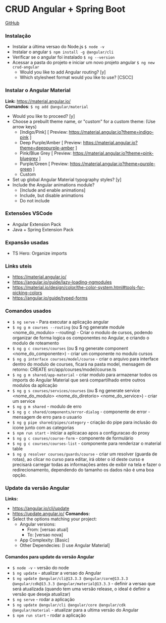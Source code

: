 # CRUD Angular + Spring Boot
<a href="https://github.com/loiane/curso-angular">GitHub</a>


### Instalação
- Instalar a última versao do Node.js ``$ node -v``
- Instalar o angular ``$ npm install -g @angular/cli ``
- Verificar se o angular foi instalado ``$ ng --version``
- Acessar a pasta do projeto e iniciar um novo projeto angular ``$ ng new crud-angular``
  - Would you like to add Angular routing? [y]
  - Which stylesheet format would you like to use? [CSCC]

### Instalar o Angular Material
**Link:** https://material.angular.io/ <br>
**Comandos**: ``$ ng add @angular/material``
  - Would you like to proceed? [y]
  - Choose a prebuilt theme name, or "custom" for a custom theme: (Use arrow keys)
    - [Indigo/Pink] [ Preview: https://material.angular.io?theme=indigo-pink ] 
    - Deep Purple/Amber [ Preview: https://material.angular.io?theme=deeppurple-amber ] 
    - Pink/Blue Grey [ Preview: https://material.angular.io?theme=pink-bluegrey ] 
    - Purple/Green   [ Preview: https://material.angular.io?theme=purple-green ] 
    - Custom 
  - Set up global Angular Material typography styles? [y]
  - Include the Angular animations module? 
    - [Include and enable animations]
    - Include, but disable animations 
    - Do not include 

### Extensões VSCode
- Angular Extension Pack
- Java + Spring Extension Pack

### Expansão usadas
- TS Hero: Organize imports

### Links uteis
- https://material.angular.io/ 
- https://angular.io/guide/lazy-loading-ngmodules
- https://material.io/design/color/the-color-system.html#tools-for-picking-colors
- https://angular.io/guide/typed-forms

### Comandos usados
- ``$ ng serve`` - Para executar a aplicação angular 
- ``$ ng g m courses --routing`` (ou $ ng generate module <nome_do_modulo> --routing) - Criar o modulo de cursos, podendo organizar de forma logica os componentes no Angular, e criando o modulo de roteamento
- ``$ ng g c courses/courses`` (ou $ ng generate component <nome_do_componente>) - criar um componente no modulo cursos 
- ``$ ng g interface courses/model/course`` - criar o arquivo para interface dentro do modulo de courses, ficará na pasta model, mensagem de retorno: CREATE src/app/courses/model/course.ts
- ``$ ng g m shared/app-material`` - criar modulo para armazenar todos os imports do Angular Material que será compartilhado entre outros modulos da aplicação
- ``$ ng g s courses/services/courses`` (ou $ ng generate service <nome_do_modulo> <nome_do_diretorio> <nome_do_service>) - criar um service 
- ``$ ng g m shared`` - modulo de erro
- ``$ ng g c shared/components/error-dialog`` - componente de error - mensagem de erro para o usuario
- ``$ ng g pipe shared/pipes/category`` - criação do pipe para inclusão do icone junto com as categorias
- ``$ npm run start`` - iniciar a aplicacao apos a configuracao do proxy
- ``$ ng g c courses/course-form`` - componente de formulário
- ``$ ng g c courses/courses-list`` - componente para renderizar o material table
- ``$ ng g resolver courses/guards/course`` - criar um resolver (guarda de rotas), ao clicar no curso para editar, irá obter o id deste curso e precisará carregar todas as informações antes de exibir na tela e fazer o redirecionamento, dependendo do tamanho os dados não é uma boa opção. 


### Update da versão Angular
**Links:** 
- https://angular.io/cli/update
- https://update.angular.io/
**Comandos:**
- Select the options matching your project:
  - Angular versions: 
    - From: [versao atual] 
    - To: [versao nova]
  - App Complexity: [Basic]
  - Other Dependecies: [I use Angular Material]

#### Comandos para update da versão Angular
- ``$ node -v`` - versão do node
- ``$ ng update`` - atualizar a versao do Angular
- ``$ ng update @angular/cli@13.3.3 @angular/core@13.3.3 @angular/cdk@13.3.3 @angular/material@13.3.3`` - definir a versao que será atualizada (quando tem uma versão release, o ideal é definir a versão que deseja atualizar)
- ``$ ng serve`` - rodar a aplicação
- ``$ ng update @angular/cli @angular/core @angular/cdk @angular/material`` - atualizar para a ultima versão do Angular
- ``$ npm run start`` - rodar a aplicação
